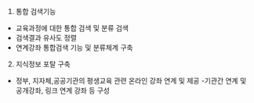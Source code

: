 1. 통합 검색기능 
  + 교육과정에 대한 통합 검색 및 분류 검색
  + 검색결과 유사도 정렬
  + 연계강좌 통합검색 기능 및 분류체계 구축
2. 지식정보 포탈 구축
  + 정부, 지자체,공공기관의 평생교육 관련 온라인 강좌 연계 및 제공
    -기관간 연계 및 공개강좌, 링크 연계 강좌 등 구성
  